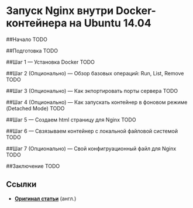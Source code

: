 Запуск Nginx внутри Docker-контейнера на Ubuntu 14.04
=====================================================


##Начало
TODO


##Подготовка
TODO


##Шаг 1 — Установка Docker
TODO


##Шаг 2 (Опционально) — Обзор базовых операций: Run, List, Remove
TODO


##Шаг 3 (Опционально) — Как экпортировать порты сервера
TODO


##Шаг 4 (Опционально) — Как запускать контейнер в фоновом режиме (Detached Mode)
TODO


##Шаг 5 — Создаем html страницу для Nginx
TODO


##Шаг 6 — Свзязываем контейнер с локальной файловой системой
TODO


##Шаг 7 (Опционально) — Свой конфигруационный файл для Nginx
TODO


##Заключение
TODO


## Ссылки
* **[Оригинал статьи](https://www.digitalocean.com/community/tutorials/how-to-run-nginx-in-a-docker-container-on-ubuntu-14-04)**  (англ.)
